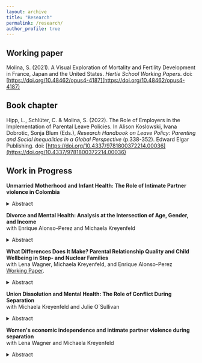 ```yaml
---
layout: archive
title: "Research"
permalink: /research/
author_profile: true
---
```

## Working paper

Molina, S. (2021). A Visual Exploration of Mortality and Fertility Development
in France, Japan and the United States. *Hertie School Working Papers*. doi: [https://doi.org/10.48462/opus4-4187](https://doi.org/10.48462/opus4-4187)

## Book chapter

Hipp, L., Schlüter, C. & Molina, S. (2022). The Role of Employers in the Implementation
of Parental Leave Policies. In Alison Koslowski, Ivana Dobrotic, Sonja
Blum (Eds.), *Research Handbook on Leave Policy: Parenting and Social Inequalities
in a Global Perspective* (p.338-352). Edward Elgar Publishing. doi: [https://doi.org/10.4337/9781800372214.00036](https://doi.org/10.4337/9781800372214.00036)

## Work in Progress

**Unmarried Motherhood and Infant Health: The Role of Intimate Partner violence in Colombia**

<details>
  <summary>Abstract</summary>
  
Research has shown that growing family diversity, including motherhood among unmarried women, is associated with child well-being. However, little is known about whether and how intimate partner violence (IPV) relates to family diversity and child outcomes. Colombia is an ideal case to study these relationships due to its high prevalence of unmarried motherhood and the large fraction of women affected by IPV. I study the association between mother's partnership status and low birth weight and examine the role of physical IPV during pregnancy in this relationship. The study draws from the Colombian Demographic and Health Surveys data (2000, 2005, 2010, 2015) and selects mothers with children aged 0–1 who are married, cohabiting, separated, or never in a union. Descriptive analysis shows trends across time in the partnership status of women with newborn children, and logistic regression models estimate how mother's partnership status is associated with low birth weight and how IPV during pregnancy affects this relationship. There is a steep increase in unmarried motherhood over time. Further, separated and cohabiting mothers are more likely than married mothers to experience IPV during pregnancy. Still, cohabitees' levels of IPV are decreasing across the observation period to become more like those of married women. IPV explains some differences in low birth weight between separated and married mothers but not among cohabitees and married mothers. The paper highlights the relevance of IPV – and, more generally, past partnership quality – when analyzing a mother's partnership status and its links to child outcomes. 

</details>

**Divorce and Mental Health: Analysis at the Intersection of Age, Gender, and Income**<br>with Enrique Alonso-Perez and Michaela Kreyenfeld<br>

<details>
  <summary>Abstract</summary>

This paper examines how divorce relates to mental health, and how this association is stratified by gender, age, and individual income. Data is drawn from German register data, which includes marital histories of divorcees and diagnosed health outcomes. The analytical sample includes persons aged 30-59 in 2015 (n=23,426,639). We employ a Multilevel Analysis of Individual Heterogeneity and Discriminatory Accuracy (MAIHDA) in which the outcome variable is the annual incidence of mental disease diagnosis to compare the patterns of the newly divorced (divorced for less than four years) to the patterns of the never divorced. The analysis helps to identify high-risk populations along the age-gender-income spectrum. Compared to the never divorced, we find a very strong age gradient among newly divorced women. While age seems to be a general risk factor, the small group of women with a very high income face a relatively low risk of receiving a mental disease diagnosis. Among men, older and low-income males are at particularly high risk of being diagnosed with a mental disease.

</details>

**What Differences Does It Make? Parental Relationship Quality and Child Wellbeing in Step- and Nuclear Families**<br>with Lena Wagner, Michaela Kreyenfeld, and Enrique Alonso-Perez<br>
[Working Paper](https://osf.io/preprints/socarxiv/tzdvw).

<details>
  <summary>Abstract</summary>
  
A large body of research addresses whether and how parental partnership quality affects child wellbeing. While much of this research has focused on nuclear families, less is known about patterns in stepfamilies. This study adopts a dyadic perspective to explore how parental partnership quality relates to the wellbeing of children living with both biological parents versus those with a biological parent and a stepparent. We apply multivariable linear regression and a mediation analysis on longitudinal data from the German Panel Analysis of Intimate Relationships and Family Dynamics (pairfam) to understand the relationship between family structure, step- and biological parent’s partnership quality and children’s self-reported wellbeing, operationalised over the Strength and Difficulties questionnaire (SDQ-scores). The analytical sample includes children who live in heterosexual couple households (n=1,781). We differentiate two separate dimensions of parental partnership quality, namely the frequency of conflict and esteem between the (step-)parents. Results show that children living with a stepparent exhibit higher total difficulties score compared to children living with both their biological parents. However, parental conflict occurs less and esteem more frequently in stepfamilies than in nuclear families. Mediation analysis indicates that partnership quality partially mediates the impact of family structure on SDQ scores. Our analysis suggests that the negative effect of living with stepparents on children’s socio-emotional wellbeing is slightly mitigated by increased parental esteem and lower conflict in these unions. 

</details>

**Union Dissolution and Mental Health: The Role of Conflict During Separation**<br>with Michaela Kreyenfeld and Julie O´Sullivan<br>

<details>
  <summary>Abstract</summary>
  
This paper uses longitudinal data from the German Family Panel (pairfam) to examine the relationship between separation and parental mental health (N=2,338). The outcome variable is depression, measured with the State-Trait Depression Scale (scale range zero to 30). We use fixed-effects regressions to address the question of how depression levels compare before and after separation with a matched control group. We further investigate differences in depression trajectories by gender and partnership quality. Undergoing a separation increases depression levels, but trajectories vary depending on gender and partnership quality. Depression levels gradually increase starting one year before separation among men in high-quality partnerships. Women who separate from a low-quality partnership have increased depression levels only one year before separation, suggesting that separation can be an escape route from dysfunctional relationships. 

</details>

**Women's economic independence and intimate partner violence during separation** <br>with Lena Wagner and Michaela Kreyenfeld<br>

<details>
  <summary>Abstract</summary>
  
A growing number of studies have addressed the issue of intimate partner violence (IPV). While some studies have suggested that women's economic independence reduces the risk of IPV, the empirical evidence is still inconclusive. In particular, little is known about the factors that increase or reduce the likelihood of experiencing physical IPV during the separation process. We use data from the German Family Panel (pairfam) for the years 2009-2022. The analytical sample consists of women who went through a separation since the last interview (n=789 person-years). We use logistic regression models to examine the determinants of the risks of physical IPV during separation. We find that mothers with minor children are at strongly elevated risk of physical IPV during separation controlling for key sociodemographic characteristics. Low education as well as non-employment increases risks of physical IPV during separation for mothers and non-mothers. However, non-employment is a particular risk factor for lower educated mothers. Divorce and separation, especially when minor children are involved, can be a highly stressful time when partner conflict escalates and, in some cases, culminates in violence against the partner. This paper highlights the importance of maternal labor market integration and economic independence as a lever to reduce physical IPV and conflict during separation.

</details>
